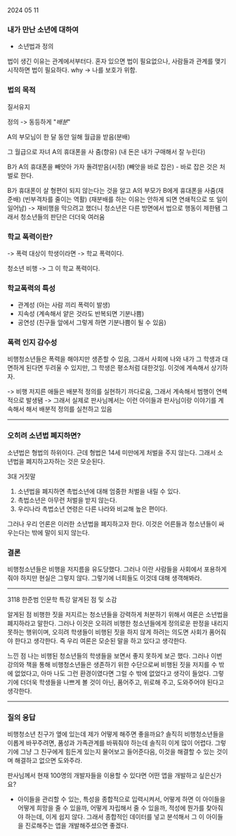 2024 05 11 
### 내가 만난 소년에 대하여 
- 소년법과 정의 

법이 생긴 이유는
관계에서부터다. 혼자 있으면 법이 필요없으나, 사람들과 관계를 맺기 시작하면 법이 필요하다. 
why -> 나를 보호가 위함. 

### 법의 목적
질서유지

정의
-> 동등하게 "*배분*"

A의 부모님이 한 달 동안 일해 월급을 받음(분배)

그 월급으로 자녀 A의 휴대폰을 사 줌(향유) (내 돈은 내가 구매해서 잘 누린다)

B가 A의 휴대폰을 빼앗아 가자 돌려받음(시정) (빼앗을 바로 잡은) - 바로 잡은 것은 처벌로 한다.

B가 휴대폰이 살 형편이 되지 않는다는 것을 알고 A의 부모가 B에게 휴대폰을  사줌(재준배) (빈부격차를 줄이는 역활) (재분배를 하는 이유는 안하게 되면 연쇄적으로 또 일이 일어남)
-> 재비행을 막으려고 했더니 청소년은 다른 방면에서 법으로 행동이 제한됌  그래서 청소년들의 판단은 더더욱 여러움

### 학교 폭력이란?
-> 폭력 대상이 학생이라면 -> 학교 폭력이다.

청소년 비행 -> 그 이 학교 폭력이다. 


### 학교폭력의 특성
- 관계성 (아는 사람 끼리 폭력이 발생)
- 지속성 (계속해서 얕은 것라도 반복되면 기분나쁨)
- 공연성 (친구들 앞에서 그렇게 하면 기분나쁨이 될 수 있음)

### 폭력 인지 감수성
비행청소년들은 폭력을 해야지만 생존할 수 있음, 그래서 사회에 나와 내가 그 학생과 대면하게 된다면 두려울 수 있지만, 그 학생은 평소처럼 대한것임. 이것에 계속해서 상기하자. 

-> 비행 저지른 애들은 배분적 정의를 실현하기 까다로움, 그래서 계속해서 범행이 연쇅적으로 발생됌 
-> 그래서 실제로 판사님께서는 이런 아이들과 판사님이랑 이야기를 계속해서 해서 배분적 정의를 실천하고 있음


---

### 오히려 소년법 폐지하면?
소년법은 형법의 하위이다. 근데 형법은 14세 미만에게 처벌을 주지 않는다. 그래서 소년법을 폐지하고자하는 것은  모순된다. 

3대 거짓말
1. 소년법을 폐지하면 촉법소년에 대해 엄중한 처벌을 내릴 수 있다.
2. 촉법소년은 아무런 처벌을 받지 않는다.
3. 우리나라 촉법소년 연령은 다른 나라와 비교해 높은 편이다.

그러나 우리 언론은 이러한 소년법을 폐지하고자 한다. 이것은 어른들과 청소년들이 싸우는다는 밖에 말이 되지 않는다.


### 결론
비행청소년들은 비행을 저지름을 유도당했다. 그러나 이란 사람들을 사회에서 포용하게줘야 하지만 현실은 그렇지 않다. 그렇기에 너희들도 이것데 대해 생객해봐라.

---


3118 한준범 인문학 특강 알게된 점 및 소감

알게된 점
비행한 짓을 저지르는 청소년들을 강력하게 처분하기 위해서 여론은 소년법을 폐지하라고 말한다. 그러나 이것은 오히려 비행한 청소년들에게 정의로운 판정을 내리지 못하는 행위이며, 오히려 학생들이 비행된 짓을 하지 않게 하려는 의도면 사회가 품어줘야 한다고 생각한다. 즉 우리 여론은 모순된 말을 하고 있다고 생각한다.

느낀 점
나는 비행된 청소년들의 학생들을 보면서 좋지 못하게 보곤 했다. 그러나 이번 강의와 책을 통해 비행청소년들은 생존하기 위한 수단으로써 비행된 짓을 저지를 수 밖에 없었다고, 아마 나도 그런 환경이였다면 그럴 수 밖에 없었다고 생각이 들었다. 그렇기에 더더욱 학생들을 나쁘게 볼 것이 아닌, 품어주고, 위로해 주고, 도와주어야 된다고 생각한다.

---
### 질의 응답

비행청소년 친구가 옆에 있는데 제가 어떻게 해주면 좋을까요?
솔직히 비행청소년들을 이롭게 바꾸주려면, 품성과 가족관계를 바꿔줘야 하는데 솔직히 이게 많이 어렵다. 그렇기에 그냥 그 친구에게 힘든게 있는지 물어보고 들어준다음, 이것을 해결할 수 있는 것이며 해결하고 없으면 도와주라. 


판사님께서 현재 100명의 개발자들을 이용할 수 있다면 어떤 앱을 개발하고 싶은신가요?
- 아이들을 관리할 수 있는, 특성을 종합적으로 입력시켜서, 어떻게 하면 이 아이들을 어떻게 희망을 줄 수 있을까, 어떻게 자립해서 줄 수 있을까, 적성에 뭔가를 찾아줘야 하는데, 이게 쉽지 않다. 그래서 종합적인 데이터를 넣고 분석해서 그 이 아이들을 진로해주는 앱을 개발해주셨으면 좋겠다. 
